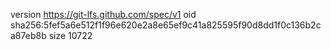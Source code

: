 version https://git-lfs.github.com/spec/v1
oid sha256:5fef5a6e512f1f96e620e2a8e65ef9c41a825595f90d8dd1f0c136b2ca87eb8b
size 10722
